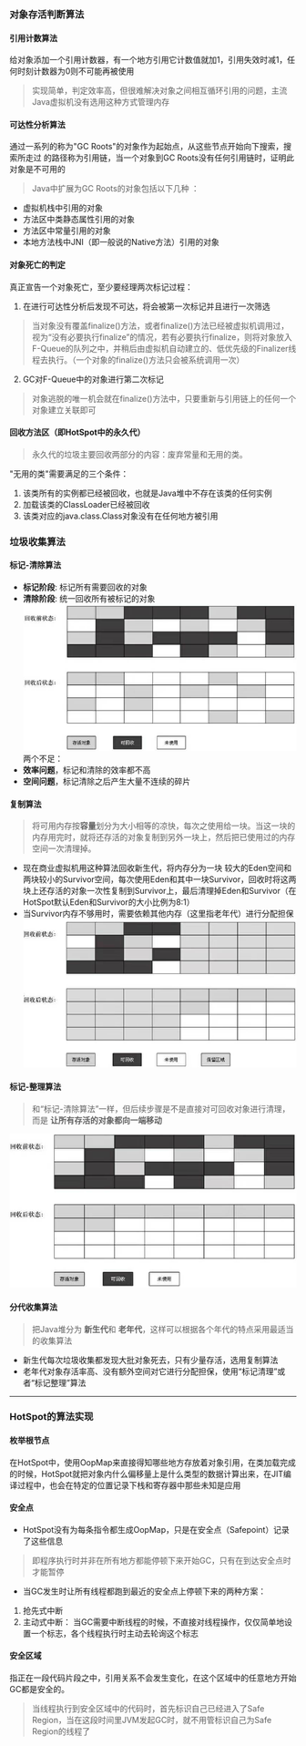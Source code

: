 ### 对象存活判断算法
#### 引用计数算法
给对象添加一个引用计数器，有一个地方引用它计数值就加1，引用失效时减1，任何时刻计数器为0则不可能再被使用
> 实现简单，判定效率高，但很难解决对象之间相互循环引用的问题，主流Java虚拟机没有选用这种方式管理内存

#### 可达性分析算法
通过一系列的称为"GC Roots"的对象作为起始点，从这些节点开始向下搜索，搜索所走过 的路径称为引用链，当一个对象到GC Roots没有任何引用链时，证明此对象是不可用的
> Java中扩展为GC Roots的对象包括以下几种 ：
- 虚拟机栈中引用的对象
- 方法区中类静态属性引用的对象
- 方法区中常量引用的对象
- 本地方法栈中JNI（即一般说的Native方法）引用的对象

#### 对象死亡的判定
真正宣告一个对象死亡，至少要经理两次标记过程：
1. 在进行可达性分析后发现不可达，将会被第一次标记并且进行一次筛选
> 当对象没有覆盖finalize()方法，或者finalize()方法已经被虚拟机调用过，视为“没有必要执行finalize”的情况，若有必要执行finalize，则将对象放入F-Queue的队列之中，并稍后由虚拟机自动建立的、低优先级的Finalizer线程去执行。（一个对象的finalize()方法只会被系统调用一次）

2. GC对F-Queue中的对象进行第二次标记
> 对象逃脱的唯一机会就在finalize()方法中，只要重新与引用链上的任何一个对象建立关联即可

#### 回收方法区（即HotSpot中的永久代）
> 永久代的垃圾主要回收两部分的内容：废弃常量和无用的类。

"无用的类"需要满足的三个条件：
1. 该类所有的实例都已经被回收，也就是Java堆中不存在该类的任何实例
2. 加载该类的ClassLoader已经被回收
3. 该类对应的java.class.Class对象没有在任何地方被引用

### 垃圾收集算法
#### 标记-清除算法
- **标记阶段**: 标记所有需要回收的对象
- **清除阶段**: 统一回收所有被标记的对象
![](images/jvm_gc_markclean.jpg)
两个不足：
- **效率问题**，标记和清除的效率都不高
- **空间问题**，标记清除之后产生大量不连续的碎片
#### 复制算法
> 将可用内存按**容量**划分为大小相等的凉快，每次之使用给一块。当这一块的内存用完时，就将还存活的对象复制到另外一块上，然后把已使用过的内存空间一次清理掉。

- 现在商业虚拟机用这种算法回收新生代，将内存分为一块 较大的Eden空间和两块较小的Survivor空间，每次使用Eden和其中一块Survivor，回收时将这两块上还存活的对象一次性复制到Survivor上，最后清理掉Eden和Survivor（在HotSpot默认Eden和Survivor的大小比例为8:1）
- 当Survivor内存不够用时，需要依赖其他内存（这里指老年代）进行分配担保
![](images/jvm_gc_duplicate.jpg)

#### 标记-整理算法
> 和“标记-清除算法”一样，但后续步骤是不是直接对可回收对象进行清理，而是 **让所有存活的对象都向一端移动**

![](images/jvm_gc_markarrange.jpg)

#### 分代收集算法
> 把Java堆分为 **新生代**和 **老年代**，这样可以根据各个年代的特点采用最适当的收集算法

- 新生代每次垃圾收集都发现大批对象死去，只有少量存活，选用复制算法
- 老年代对象存活率高、没有额外空间对它进行分配担保，使用“标记清理”或者“标记整理”算法

----
### HotSpot的算法实现
#### 枚举根节点
在HotSpot中，使用OopMap来直接得知哪些地方存放着对象引用，在类加载完成的时候，HotSpot就把对象内什么偏移量上是什么类型的数据计算出来，在JIT编译过程中，也会在特定的位置记录下栈和寄存器中那些未知是应用

#### 安全点
- HotSpot没有为每条指令都生成OopMap，只是在安全点（Safepoint）记录了这些信息
> 即程序执行时并非在所有地方都能停顿下来开始GC，只有在到达安全点时才能暂停

- 当GC发生时让所有线程都跑到最近的安全点上停顿下来的两种方案：
1. 抢先式中断
2. 主动式中断： 当GC需要中断线程的时候，不直接对线程操作，仅仅简单地设置一个标志，各个线程执行时主动去轮询这个标志

#### 安全区域
指正在一段代码片段之中，引用关系不会发生变化，在这个区域中的任意地方开始GC都是安全的。
> 当线程执行到安全区域中的代码时，首先标识自己已经进入了Safe Region，当在这段时间里JVM发起GC时，就不用管标识自己为Safe Region的线程了






